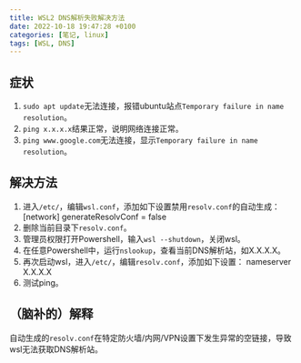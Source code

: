 ```yaml
---
title: WSL2 DNS解析失败解决方法
date: 2022-10-18 19:47:28 +0100
categories: [笔记, linux]
tags: [WSL, DNS]
---
```


## 症状

1. `sudo apt update`无法连接，报错ubuntu站点`Temporary failure in name resolution`。
2. `ping x.x.x.x`结果正常，说明网络连接正常。
3. `ping www.google.com`无法连接，显示`Temporary failure in name resolution`。

## 解决方法

1. 进入`/etc/`，编辑`wsl.conf`，添加如下设置禁用`resolv.conf`的自动生成：
    [network]
    generateResolvConf = false
2. 删除当前目录下`resolv.conf`。
3. 管理员权限打开Powershell，输入`wsl --shutdown`，关闭wsl。
4. 在任意Powershell中，运行`nslookup`，查看当前DNS解析站，如X.X.X.X。
5. 再次启动wsl，进入`/etc/`，编辑`resolv.conf`，添加如下设置：
    nameserver X.X.X.X
6. 测试ping。

## （脑补的）解释

自动生成的`resolv.conf`在特定防火墙/内网/VPN设置下发生异常的空链接，导致wsl无法获取DNS解析站。

